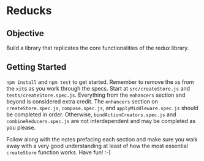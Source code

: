 # Reducks

## Objective

Build a library that replicates the core functionalities of the redux library.

## Getting Started

`npm install` and `npm test` to get started. Remember to remove the `x`s from the `xit`s as you work through the specs. Start at `src/createStore.js` and `tests/createStore.spec.js`. Everything from the `enhancers` section and beyond is considered extra credit. The `enhancers` section on `createStore.spec.js`, `compose.spec.js`, and `applyMiddleware.spec.js` should be completed in order. Otherwise, `bindActionCreators.spec.js` and `combineReducers.spec.js` are not interdependent and may be completed as you please.

Follow along with the notes prefacing each section and make sure you walk away with a very good understanding at least of how the most essential `createStore` function works. Have fun! :-)
